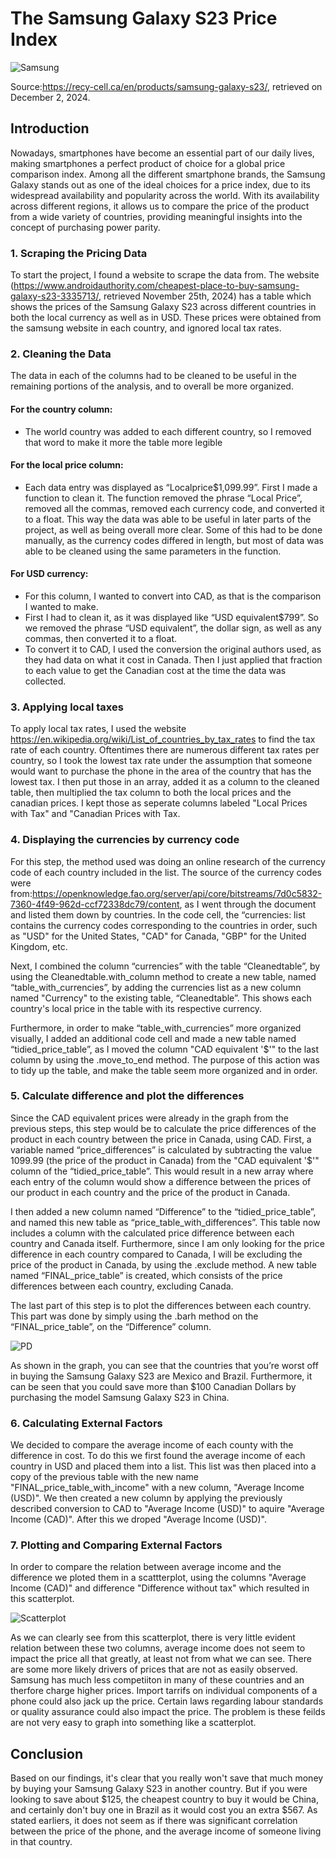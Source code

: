 # The Samsung Galaxy S23 Price Index

![Samsung](Samsung-Galaxy-S23.png.webp "Samsung")

Source:https://recy-cell.ca/en/products/samsung-galaxy-s23/, retrieved on December 2, 2024.

## Introduction

Nowadays, smartphones have become an essential part of our daily lives, making smartphones a perfect product of choice for a global price comparison index. Among all the different smartphone brands, the Samsung Galaxy stands out as one of the ideal choices for a price index, due to its widespread availability and popularity across the world. With its availability across different regions, it allows us to compare the price of the product from a wide variety of countries, providing meaningful insights into the concept of purchasing power parity.

### 1. Scraping the Pricing Data 

To start the project, I found a website to scrape the data from. The website (https://www.androidauthority.com/cheapest-place-to-buy-samsung-galaxy-s23-3335713/, retrieved November 25th, 2024) has a table which shows the prices of the Samsung Galaxy S23 across different countries in both the local currency as well as in USD. These prices were obtained from the samsung website in each country, and ignored local tax rates.

### 2. Cleaning the Data

The data in each of the columns had to be cleaned to be useful in the remaining portions of the analysis, and to overall be more organized.

#### For the country column:
- The world country was added to each different country, so I removed that word to make it more the table more legible
#### For the local price column:
- Each data entry was displayed as “Localprice$1,099.99”. First I made a function to clean it. The function removed the phrase “Local Price”, removed all the commas, removed each currency code, and converted it to a float. This way the data was able to be useful in later parts of the project, as well as being overall more clear. Some of this had to be done manually, as the currency codes differed in length, but most of data was able to be cleaned using the same parameters in the function.
#### For USD currency:
- For this column, I wanted to convert into CAD, as that is the comparison I wanted to make. 
- First I had to clean it, as it was displayed like “USD equivalent$799”. So we removed the phrase “USD equivalent”, the dollar sign, as well as any commas, then converted it to a float.
- To convert it to CAD, I used the conversion the original authors used, as they had data on what it cost in Canada. Then I just applied that fraction to each value to get the Canadian cost at the time the data was collected. 

### 3. Applying local taxes
To apply local tax rates, I used the website https://en.wikipedia.org/wiki/List_of_countries_by_tax_rates to find the tax rate of each country. Oftentimes there are numerous different tax rates per country, so I took the lowest tax rate under the assumption that someone would want to purchase the phone in the area of the country that has the lowest tax. I then put those in an array, added it as a column to the cleaned table, then multiplied the tax column to both the local prices and the canadian prices. I kept those as seperate columns labeled "Local Prices with Tax" and "Canadian Prices with Tax. 

### 4. Displaying the currencies by currency code

For this step, the method used was doing an online research of the currency code of each country included in the list. The source of the currency codes were from:https://openknowledge.fao.org/server/api/core/bitstreams/7d0c5832-7360-4f49-962d-ccf72338dc79/content, as I went through the document and listed them down by countries. In the code cell, the “currencies: list contains the currency codes corresponding to the countries in order, such as "USD" for the United States, "CAD" for Canada, "GBP" for the United Kingdom, etc. 

Next, I combined the column “currencies” with the table “Cleanedtable”, by using the Cleanedtable.with_column method to create a new table, named “table_with_currencies”, by adding the currencies list as a new column named "Currency" to the existing table, “Cleanedtable”. This shows each country's local price in the table with its respective currency.

Furthermore, in order to make “table_with_currencies” more organized visually, I added an additional code cell and made a new table named “tidied_price_table”, as I moved the column "CAD equivalent '$'" to the last column by using the .move_to_end method. The purpose of this action was to tidy up the table, and make the table seem more organized and in order.

### 5. Calculate difference and plot the differences

Since the CAD equivalent prices were already in the graph from the previous steps, this step would be to calculate the price differences of the product in each country between the price in Canada, using CAD. First, a variable named “price_differences” is calculated by subtracting the value 1099.99 (the price of the product in Canada) from the "CAD equivalent '$'" column of the “tidied_price_table”. This would result in a new array where each entry of the column would show a difference between the prices of our product in each country and the price of the product in Canada. 

I then added a new column named “Difference” to the “tidied_price_table”, and named this new table as “price_table_with_differences”. This table now includes a column with the calculated price difference between each country and Canada itself. Furthermore, since I am only looking for the price difference in each country compared to Canada, I will be excluding the price of the product in Canada, by using the .exclude method. A new table named “FINAL_price_table” is created, which consists of the price differences between each country, excluding Canada.

The last part of this step is to plot the differences between each country. This part was done by simply using the .barh method on the “FINAL_price_table”, on the “Difference” column.

![PD](price_difference.png "pd")

As shown in the graph, you can see that the countries that you’re worst off in buying the Samsung Galaxy S23 are Mexico and Brazil. Furthermore, it can be seen that you could save more than $100 Canadian Dollars by purchasing the model Samsung Galaxy S23 in China. 

### 6. Calculating External Factors

We decided to compare the average income of each county with the difference in cost. To do this we first found the average income of each country in USD and placed them into a list. This list was then placed into a copy of the previous table with the new name "FINAL_price_table_with_income" with a new column, "Average Income (USD)". We then created a new column by applying the previously described conversion to CAD to "Average Income (USD)" to aquire "Average Income (CAD)". After this we droped "Average Income (USD)". 
### 7. Plotting and Comparing External Factors
In order to compare the relation between average income and the difference we ploted them in a scattterplot, using the columns "Average Income (CAD)" and difference "Difference without tax" which resulted in this scatterplot.


![Scatterplot](https://github.com/user-attachments/assets/889d55d6-6a15-4171-8603-bd234688e32c)

As we can clearly see from this scatterplot, there is very little evident relation between these two columns, average income does not seem to impact the price all that greatly, at least not from what we can see. There are some more likely drivers of prices that are not as easily observed. Samsung has much less competiiton in many of these countries and an therfore charge higher prices. Import tarrifs on individual components of a phone could also jack up the price. Certain laws regarding labour standards or quality assurance could also impact the price. The problem is these feilds are not very easy to graph into something like a scatterplot.

## Conclusion 
Based on our findings, it's clear that you really won't save that much money by buying your Samsung Galaxy S23 in another country. But if you were looking to save about $125, the cheapest country to buy it would be China, and certainly don't buy one in Brazil as it would cost you an extra $567. As stated earliers, it does not seem as if there was significant correlation between the price of the phone, and the average income of someone living in that country. 

